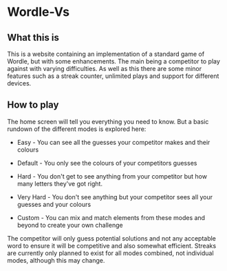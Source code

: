 # Wordle-Vs
## What this is
This is a website containing an implementation of a standard game of Wordle, but with some enhancements. The main being
a competitor to play against with varying difficulties. As well as this there are some minor features such as a streak 
counter, unlimited plays and support for different devices.

## How to play
The home screen will tell you everything you need to know. But a basic rundown of the different modes is explored here:
* Easy - You can see all the guesses your competitor makes and their colours
* Default - You only see the colours of your competitors guesses
* Hard - You don't get to see anything from your competitor but how many letters they've got right.
* Very Hard - You don't see anything but your competitor sees all your guesses and your colours

* Custom - You can mix and match elements from these modes and beyond to create your own challenge

The competitor will only guess potential solutions and not any acceptable word to ensure it will be competitive and
also somewhat efficient. Streaks are currently only planned to exist for all modes combined, not individual modes, 
although this may change.